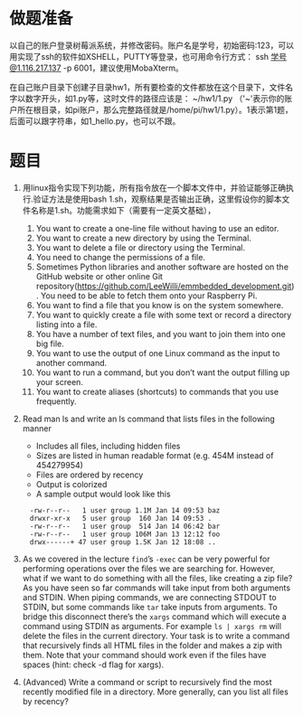 # 做题准备

以自己的账户登录树莓派系统，并修改密码。账户名是学号，初始密码:123，可以用实现了ssh的软件如XSHELL，PUTTY等登录，也可用命令行方式：
ssh 学号@1.116.217.137 -p 6001，建议使用MobaXterm。

在自己账户目录下创建子目录hw1，所有要检查的文件都放在这个目录下，文件名字以数字开头，如1.py等，这时文件的路径应该是： \~/hw1/1.py 
（'~'表示你的账户所在根目录，如pi账户，那么完整路径就是/home/pi/hw1/1.py）。1表示第1题，后面可以跟字符串，如1_hello.py，也可以不跟。

# 题目

1.	用linux指令实现下列功能，所有指令放在一个脚本文件中，并验证能够正确执行.验证方法是使用bash 1.sh，观察结果是否输出正确，这里假设你的脚本文件名称是1.sh。功能需求如下（需要有一定英文基础），

    1.  You want to create a one-line file without having to use an editor.
    2.  You want to create a new directory by using the Terminal.
    3.  You want to delete a file or directory using the Terminal.
    4.  You need to change the permissions of a file.
    5.  Sometimes Python libraries and another software are hosted on the GitHub website or other online Git repository(https://github.com/LeeWilli/emmbedded_development.git). You need to be able to fetch them onto your Raspberry Pi.
    6.  You want to find a file that you know is on the system somewhere.
    7.  You want to quickly create a file with some text or record a directory listing into a file.
    8.  You have a number of text files, and you want to join them into one big file.
    9.  You want to use the output of one Linux command as the input to another command.
    10. You want to run a command, but you don’t want the output filling up your screen.
    11. You want to create aliases (shortcuts) to commands that you use frequently.

2. Read man ls and write an ls command that lists files in the following manner

    - Includes all files, including hidden files
    - Sizes are listed in human readable format (e.g. 454M instead of 454279954)
    - Files are ordered by recency
    - Output is colorized
    - A sample output would look like this
```shell
     -rw-r--r--   1 user group 1.1M Jan 14 09:53 baz
     drwxr-xr-x   5 user group  160 Jan 14 09:53 .
     -rw-r--r--   1 user group  514 Jan 14 06:42 bar
     -rw-r--r--   1 user group 106M Jan 13 12:12 foo
     drwx------+ 47 user group 1.5K Jan 12 18:08 ..
```

3. As we covered in the lecture `find`’s `-exec` can be very powerful for performing operations over the files we are searching for. However, what if we want to do something with all the files, like creating a zip file? As you have seen so far commands will take input from both arguments and STDIN. When piping commands, we are connecting STDOUT to STDIN, but some commands like `tar` take inputs from arguments. To bridge this disconnect there’s the `xargs` command which will execute a command using STDIN as arguments. For example `ls | xargs rm` will delete the files in the current directory.
Your task is to write a command that recursively finds all HTML files in the folder and makes a zip with them. Note that your command should work even if the files have spaces (hint: check -d flag for xargs).

4. (Advanced) Write a command or script to recursively find the most recently modified file in a directory. More generally, can you list all files by recency?

